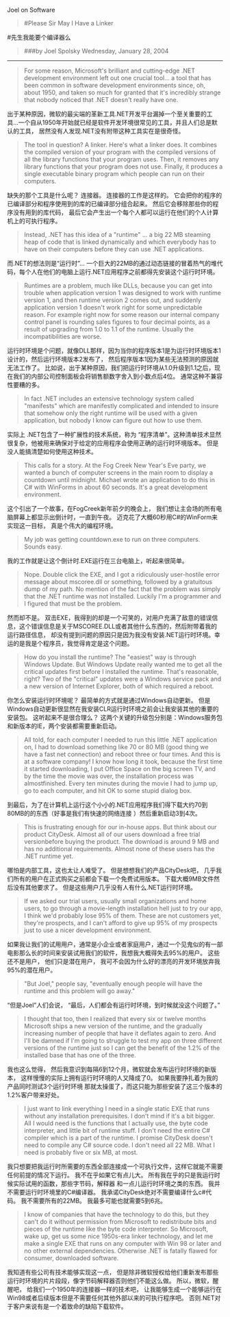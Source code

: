 Joel on Software


>#Please Sir May I Have a Linker

#先生我能要个编译器么

>###by Joel Spolsky Wednesday, January 28, 2004

---


>For some reason, Microsoft's brilliant and cutting-edge .NET development environment left out one crucial tool... a tool that has been common in software development environments since, oh, about 1950, and taken so much for granted that it's incredibly strange that nobody noticed that .NET doesn't really have one.

出于某种原因，微软的最尖端的革新工具.NET开发平台漏掉一个至关重要的工具…一个自从1950年开始就已经是软件开发环境很常见的工具，并且人们总是默认的工具， 居然没有人发现.NET没有附带这种工具实在是很奇怪。

>The tool in question? A linker. Here's what a linker does. It combines the compiled version of your program with the compiled versions of all the library functions that your program uses. Then, it removes any library functions that your program does not use. Finally, it produces a single executable binary program which people can run on their computers.

缺失的那个工具是什么呢？ 连接器。 连接器的工作是这样的。 它会把你的程序的已编译部分和程序使用到的库的已编译部分组合起来。 然后它会移除那些你的程序没有用到的库代码， 最后它会产生出一个每个人都可以运行在他们的个人计算机上的可执行程序。 

>Instead, .NET has this idea of a "runtime" ... a big 22 MB steaming heap of code that is linked dynamically and which everybody has to have on their computers before they can use .NET applications.


而.NET的想法则是“运行时”…  一个巨大的22MB的通过动态链接的冒着热气的堆代码，每个人在他们的电脑上运行.NET应用程序之前都得先安装这个运行时环境。

>Runtimes are a problem, much like DLLs, because you can get into trouble when application version 1 was designed to work with runtime version 1, and then runtime version 2 comes out, and suddenly application version 1 doesn't work right for some unpredictable reason. For example right now for some reason our internal company control panel is rounding sales figures to four decimal points, as a result of upgrading from 1.0 to 1.1 of the runtime. Usually the incompatibilities are worse.

运行时环境是个问题，就像DLL那样，因为当你的程序版本1是为运行时环境版本1设计的，然后运行环境版本2发布了， 然后程序版本1因为某些无法预测的原因就无法工作了。 比如说，出于某种原因，我们把运行时环境从1.0升级到1.1之后，现在我们的内部公司控制面板会将销售额数字舍入到小数点后4位。 通常这种不兼容性要糟的多。

>In fact .NET includes an extensive technology system called "manifests" which are manifestly complicated and intended to insure that somehow only the right runtime will be used with a given application, but nobody I know can figure out how to use them.

实际上 .NET包含了一种扩展性的技术系统，称为 “程序清单”。这种清单技术显然很复杂，他被用来确保对于给定的应用程序会使用正确的运行时环境版本。 但是没人能搞清楚如何使用这种技术。


>This calls for a story. At the Fog Creek New Year's Eve party, we wanted a bunch of computer screens in the main room to display a countdown until midnight. Michael wrote an application to do this in C# with WinForms in about 60 seconds. It's a great development environment.


这个引出了一个故事，在FogCreek新年前夕的晚会上， 我们想让主会场的所有电脑屏幕上都显示出倒计时，一直到午夜。 迈克花了大概60秒用C#的WinForm来实现这一目标， 真是个伟大的编程环境。

>My job was getting countdown.exe to run on three computers. Sounds easy.

我的工作就是让这个倒计时.EXE运行在三台电脑上，听起来很简单。


>Nope. Double click the EXE, and I got a ridiculously user-hostile error message about mscoree.dll or something, followed by a gratuitous dump of my path. No mention of the fact that the problem was simply that the .NET runtime was not installed. Luckily I'm a programmer and I figured that must be the problem.

然而却不是。 双击EXE，我得到的却是一个可笑的，对用户充满了敌意的错误信息，这个错误信息是关于MSCOREE.DLL或者其他什么东西的，然后附带着我的运行路径信息， 却没有提到问题的原因只是因为我没有安装.NET运行时环境。幸运的是我是个程序员，我觉得肯定是这个问题。


>How do you install the runtime? The "easiest" way is through Windows Update. But Windows Update really wanted me to get all the critical updates first before I installed the runtime. That's reasonable, right? Two of the "critical" updates were a Windows service pack and a new version of Internet Explorer, both of which required a reboot.

你怎么安装运行时环境呢？ 最简单的方式就是通过Windows自动更新。 但是Windows自动更新很显然在我安装CLR运行时环境之前会让我安装其他的重要的安装包。 这听起来不是很合理么？ 这两个关键的升级包分别是：Windows服务包和新版本的IE，两个安装都需要重新启动。

>All told, for each computer I needed to run this little .NET application on, I had to download something like 70 or 80 MB (good thing we have a fast net connection) and reboot three or four times. And this is at a software company! I know how long it took, because the first time it started downloading, I put Office Space on the big screen TV, and by the time the movie was over, the installation process was almostfinished. Every ten minutes during the movie I had to jump up, go to each computer, and hit OK to some stupid dialog box.

到最后，为了在计算机上运行这个小小的.NET应用程序我们得下载大约70到80MB的的东西（好事是我们有快速的网络连接 ）然后重新启动3到4次。

>This is frustrating enough for our in-house apps. But think about our product CityDesk. Almost all of our users download a free trial versionbefore buying the product. The download is around 9 MB and has no additional requirements. Almost none of these users has the .NET runtime yet.

哪怕是内部工具，这也太让人难受了。 但是想想我们的产品CityDesk吧， 几乎我们所有的用户在正式购买之前都会下载一个免费试用版本。 下载大概9MB文件然后没有其他要求了。 但是这些用户几乎没有人有什么.NET运行时环境。


>If we asked our trial users, usually small organizations and home users, to go through a movie-length installation hell just to try our app, I think we'd probably lose 95% of them. These are not customers yet, they're prospects, and I can't afford to give up 95% of my prospects just to use a nicer development environment.

如果我让我们的试用用户，通常是小企业或者家庭用户，通过一个见鬼似的有一部电影那么长的时间来安装试用我们的软件，我想我大概得失去95%的用户。 这些还不是用户， 他们只是潜在用户， 我可不会因为什么好的漂亮的开发环境放弃我95%的潜在用户。

>"But Joel," people say, "eventually enough people will have the runtime and this problem will go away."

“但是Joel”人们会说， “最后，人们都会有运行时环境，到时候就没这个问题了。”

>I thought that too, then I realized that every six or twelve months Microsoft ships a new version of the runtime, and the gradually increasing number of people that have it deflates again to zero. And I'll be damned if I'm going to struggle to test my app on three different versions of the runtime just so I can get the benefit of the 1.2% of the installed base that has one of the three.

我也这么觉得， 然后我意识到每隔6到12个月，微软就会发布运行时环境的新版本， 这样慢慢的实际上拥有运行时环境的人又降成了0。 如果我要挣扎着为我的产品同时测试3个运行时环境 那就太操蛋了，而这只能为那些安装了这三个版本的1.2%客户带来好处。


>I just want to link everything I need in a single static EXE that runs without any installation prerequisites. I don't mind if it's a bit bigger. All I would need is the functions that I actually use, the byte code interpreter, and little bit of runtime stuff. I don't need the entire C# compiler which is a part of the runtime. I promise CityDesk doesn't need to compile any C# source code. I don't need all 22 MB. What I need is probably five or six MB, at most.

我只想要把我运行时所需要的东西全部连接成一个可执行文件，这样它就能不需要任何前提的情况下运行。 我不在乎如果它有点儿大。 所有我在乎的只是我运行时候实际试用的函数，那些字节码，解释器 和一点儿运行时环境之类的东西。 我并不需要运行时环境里的C#编译器。 我承诺CityDesk绝对不需要编译什么c#代码。 我不需要所有的22MB。 我最多可能也就需要5到6兆。

>I know of companies that have the technology to do this, but they can't do it without permission from Microsoft to redistribute bits and pieces of the runtime like the byte code interpreter. So Microsoft, wake up, get us some nice 1950s-era linker technology, and let me make a single EXE that runs on any computer with Win 98 or later and no other external dependencies. Otherwise .NET is fatally flawed for consumer, downloaded software.

我知道有些公司有技术能够实现这一点， 但是除非微软授权给他们重新发布那些运行时环境的片片段段，像字节码解释器否则他们不能这么做。 所以，微软，醒醒吧， 给我们一个1950年的连接器一样的技术吧， 让我能够生成一个能够运行在Win98或者后续版本但是不需要任何其他外部以来的可执行程序吧。 否则.NET对于客户来说有是一个着致命的缺陷下载软件。
